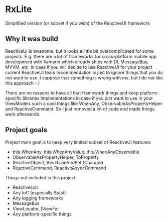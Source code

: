 # RxLite
Simplified version (or subset if you wish) of the ReactiveUI framework

## Why it was build
ReactiveUI is awesome, but it looks a little bit overcomplicated for some projects. E.g. there are a lot of frameworks for cross-platform mobile app development with Xamarin which already ships with DI, MessageBus, MVVM, etc. In case if you will decide to use ReactiveUI for your project current ReactiveUI team recommendation is just to ignore things that you do not want to use. I suppose that something is wrong with me, but I do not like this approach :-)

There are no reasons to have all that framework things and keep platform-specific libraries implementations in case if you just want to use in your ViewModels such a cool things like WhenAny, ObservableAsPropertyHelper and ReactiveCommand. So I just removed a lot of code and made things work afterwards.

## Project goals
Project main goal is to keep very limited subset of ReactiveUI features:
* this.WhenAny, this.WhenAnyValue, this.WhenAnyObservable
* ObservableAsPropertyHelper, ToProperty
* ReactiveObject, this.RaiseAndSetIfChanged
* ReactiveCommand, ReactiveAsyncCommand

Things not included in this project:
* ReactiveList
* Any IoC (especially Splat)
* Any logging frameworks
* MessageBus
* ViewLocator, IViewFor
* Any platform-specific things
